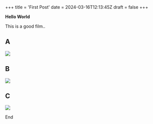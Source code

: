 +++
title = 'First Post'
date = 2024-03-16T12:13:45Z
draft = false
+++

**Hello World**

This is a good film..

**A**
---
![](/Quickstart-2/assets/images/county-lines_cover.jpeg)

**B**
---
![](/Quickstart-2/assets/images/county-lines_cover.jpeg)

**C**
---
![](/images/county-lines_cover.jpeg)

End
